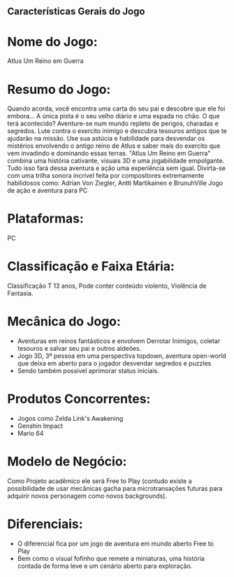 ## Características Gerais do Jogo
# Nome do Jogo:
Atlus Um Reino em Guerra
# Resumo do Jogo:
Quando acorda, você encontra uma carta do seu pai e descobre que ele foi embora… 
A única pista é o seu velho diário e uma espada no chão. O que terá acontecido?
Aventure-se num mundo repleto de perigos, charadas e segredos. Lute contra o 
exercito inimigo e descubra tesouros antigos que te ajudarão na missão. Use sua 
astúcia e habilidade para desvendar os mistérios envolvendo o antigo reino de 
Atlus e saber mais do exercito que vem invadindo e dominando essas terras.
"Atlus Um Reino em Guerra" combina uma história cativante, visuais 3D e 
uma jogabilidade empolgante. Tudo isso fará dessa aventura e ação uma experiência 
sem igual.
Divirta-se com uma trilha sonora incrível feita por compositores extremamente 
habilidosos como: Adrian Von Ziegler, Antti Martikainen e BrunuhVille
Jogo de ação e aventura para PC

# Plataformas: 
PC

# Classificação e Faixa Etária: 
Classificação T 13 anos, Pode conter conteúdo violento, Violência de Fantasia.

# Mecânica do Jogo:
* Aventuras em reinos fantásticos e envolvem Derrotar Inimigos, coletar tesouros e 
salvar seu pai e outros aldeões. 
* Jogo 3D, 3º pessoa em uma perspectiva topdown, aventura open-world que deixa em 
aberto para o jogador desvendar segredos e puzzles
* Sendo também possível aprimorar status iniciais.

# Produtos Concorrentes:
* Jogos como Zelda Link's Awakening
* Genshin Impact
* Mario 64

# Modelo de Negócio:
Como Projeto acadêmico ele será Free to Play (contudo existe a possibilidade de 
usar mecânicas gacha para microtransações futuras para adquirir novos personagem 
como novos backgrounds).

# Diferenciais:
* O diferencial fica por um jogo de aventura em mundo aberto Free to Play 
* Bem como o visual fofinho que remete a miniaturas, uma história contada de 
forma leve e um cenário aberto para exploração.
